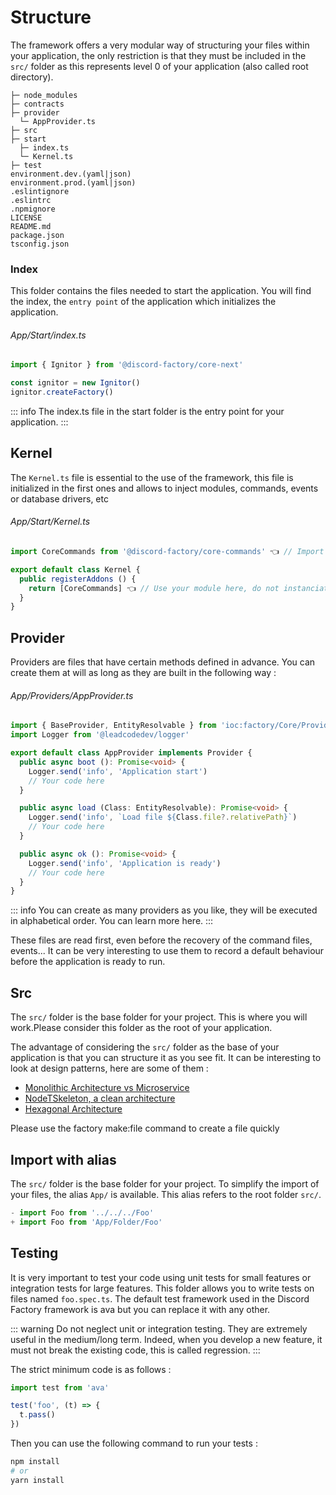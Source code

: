 # Structure
The framework offers a very modular way of structuring your files within your application, the only restriction is that they must be included in the `src/` folder as this represents level 0 of your application (also called root directory).
```
├─ node_modules
├─ contracts
├─ provider
  └─ AppProvider.ts
├─ src
├─ start
  ├─ index.ts
  └─ Kernel.ts
├─ test
environment.dev.(yaml|json)
environment.prod.(yaml|json)
.eslintignore
.eslintrc
.npmignore
LICENSE
README.md
package.json
tsconfig.json
```

### Index
This folder contains the files needed to start the application.
You will find the index, the `entry point` of the application which initializes the application.

###### App/Start/index.ts
```ts
import { Ignitor } from '@discord-factory/core-next'

const ignitor = new Ignitor()
ignitor.createFactory()
```

::: info
The index.ts file in the start folder is the entry point for your application.
:::

## Kernel
The `Kernel.ts` file is essential to the use of the framework,
this file is initialized in the first ones and allows to inject modules, commands, events or database drivers, etc

###### App/Start/Kernel.ts
```ts
import CoreCommands from '@discord-factory/core-commands' 👈 // Import your module from NPM node_modules

export default class Kernel {
  public registerAddons () {
    return [CoreCommands] 👈 // Use your module here, do not instanciate it.
  }
}
```

## Provider
Providers are files that have certain methods defined in advance.
You can create them at will as long as they are built in the following way :

###### App/Providers/AppProvider.ts
```ts
import { BaseProvider, EntityResolvable } from 'ioc:factory/Core/Provider'
import Logger from '@leadcodedev/logger'

export default class AppProvider implements Provider {
  public async boot (): Promise<void> {
    Logger.send('info', 'Application start')
    // Your code here
  }

  public async load (Class: EntityResolvable): Promise<void> {
    Logger.send('info', `Load file ${Class.file?.relativePath}`)
    // Your code here
  }

  public async ok (): Promise<void> {
    Logger.send('info', 'Application is ready')
    // Your code here
  }
}
```

::: info
You can create as many providers as you like, they will be executed in alphabetical order.
You can learn more here.
:::

These files are read first, even before the recovery of the command files, events...
It can be very interesting to use them to record a default behaviour before the application is ready to run.

## Src
The `src/` folder is the base folder for your project.
This is where you will work.Please consider this folder as the root of your application.

The advantage of considering the `src/` folder as the base of your application is that you can structure it as you see fit.
It can be interesting to look at design patterns, here are some of them :

- [Monolithic Architecture vs Microservice](https://www.geeksforgeeks.org/monolithic-vs-microservices-architecture/)
- [NodeTSkeleton, a clean architecture](https://dev.to/vickodev/nodetskeleton-clean-arquitecture-template-project-for-nodejs-gge)
- [Hexagonal Architecture](https://blog.octo.com/architecture-hexagonale-trois-principes-et-un-exemple-dimplementation)

Please use the factory make:file command to create a file quickly

## Import with alias
The `src/` folder is the base folder for your project.
To simplify the import of your files, the alias `App/` is available.
This alias refers to the root folder `src/`.

```ts
- import Foo from '../../../Foo'
+ import Foo from 'App/Folder/Foo'
```

## Testing
It is very important to test your code using unit tests for small features or integration tests for large features.
This folder allows you to write tests on files named `foo.spec.ts`.
The default test framework used in the Discord Factory framework is ava but you can replace it with any other.

::: warning
Do not neglect unit or integration testing.
They are extremely useful in the medium/long term.
Indeed, when you develop a new feature, it must not break the existing code, this is called regression.
:::

The strict minimum code is as follows :

```ts
import test from 'ava'

test('foo', (t) => {
  t.pass()
})
```

Then you can use the following command to run your tests :

```bash
npm install
# or
yarn install
```